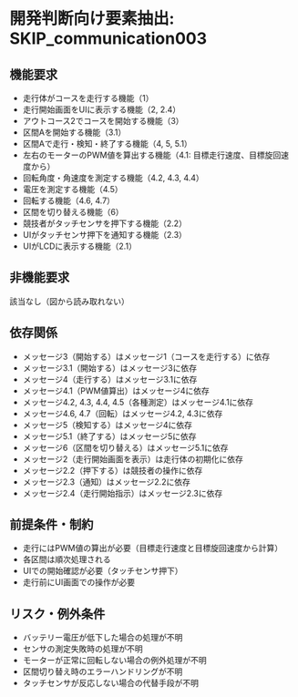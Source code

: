 # 開発判断向け要素抽出: SKIP_communication003

## 機能要求
- 走行体がコースを走行する機能（1）
- 走行開始画面をUIに表示する機能（2, 2.4）
- アウトコース2でコースを開始する機能（3）
- 区間Aを開始する機能（3.1）
- 区間Aで走行・検知・終了する機能（4, 5, 5.1）
- 左右のモーターのPWM値を算出する機能（4.1: 目標走行速度、目標旋回速度から）
- 回転角度・角速度を測定する機能（4.2, 4.3, 4.4）
- 電圧を測定する機能（4.5）
- 回転する機能（4.6, 4.7）
- 区間を切り替える機能（6）
- 競技者がタッチセンサを押下する機能（2.2）
- UIがタッチセンサ押下を通知する機能（2.3）
- UIがLCDに表示する機能（2.1）

## 非機能要求
該当なし（図から読み取れない）

## 依存関係
- メッセージ3（開始する）はメッセージ1（コースを走行する）に依存
- メッセージ3.1（開始する）はメッセージ3に依存
- メッセージ4（走行する）はメッセージ3.1に依存
- メッセージ4.1（PWM値算出）はメッセージ4に依存
- メッセージ4.2, 4.3, 4.4, 4.5（各種測定）はメッセージ4.1に依存
- メッセージ4.6, 4.7（回転）はメッセージ4.2, 4.3に依存
- メッセージ5（検知する）はメッセージ4に依存
- メッセージ5.1（終了する）はメッセージ5に依存
- メッセージ6（区間を切り替える）はメッセージ5.1に依存
- メッセージ2（走行開始画面を表示）は走行体の初期化に依存
- メッセージ2.2（押下する）は競技者の操作に依存
- メッセージ2.3（通知）はメッセージ2.2に依存
- メッセージ2.4（走行開始指示）はメッセージ2.3に依存

## 前提条件・制約
- 走行にはPWM値の算出が必要（目標走行速度と目標旋回速度から計算）
- 各区間は順次処理される
- UIでの開始確認が必要（タッチセンサ押下）
- 走行前にUI画面での操作が必要

## リスク・例外条件
- バッテリー電圧が低下した場合の処理が不明
- センサの測定失敗時の処理が不明
- モーターが正常に回転しない場合の例外処理が不明
- 区間切り替え時のエラーハンドリングが不明
- タッチセンサが反応しない場合の代替手段が不明
